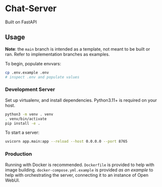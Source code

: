 # Chat-Server
Built on FastAPI

## Usage

**Note**: the `main` branch is intended as a template, not meant to be built or ran.
Refer to implementation branches as examples.

To begin, populate envvars:

```bash
cp .env.example .env
# inspect .env and populate values
```

### Development Server

Set up virtualenv, and install dependencies. Python3.11+ is required on your host.

```bash
python3 -m venv . venv
. venv/bin/activate
pip install -e .
```

To start a server:
```bash
uvicorn app.main:app --reload --host 0.0.0.0 --port 8765
```

### Production

Running with Docker is recommended. 
`Dockerfile` is provided to help with image building.
`docker-compose.yml.example` is provided *as an example* to help with orchestrating the server,
connecting it to an instance of Open WebUI.

